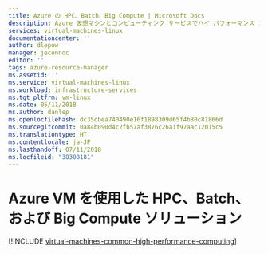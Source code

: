 ```yaml
---
title: Azure の HPC、Batch、Big Compute | Microsoft Docs
description: Azure 仮想マシンとコンピューティング サービスでハイ パフォーマンス コンピューティング (HPC)、バッチ、およびビッグ コンピューティングのワークロードを実行するための Azure ソリューションについて説明します。
services: virtual-machines-linux
documentationcenter: ''
author: dlepow
manager: jeconnoc
editor: ''
tags: azure-resource-manager
ms.assetid: ''
ms.service: virtual-machines-linux
ms.workload: infrastructure-services
ms.tgt_pltfrm: vm-linux
ms.date: 05/11/2018
ms.author: danlep
ms.openlocfilehash: dc35cbea740490e16f1898309d65f4b80c81866d
ms.sourcegitcommit: 0a84b090d4c2fb57af3876c26a1f97aac12015c5
ms.translationtype: HT
ms.contentlocale: ja-JP
ms.lasthandoff: 07/11/2018
ms.locfileid: "38308181"
---
```

# <a name="hpc-batch-and-big-compute-solutions-using-azure-vms"></a>Azure VM を使用した HPC、Batch、および Big Compute ソリューション

[!INCLUDE [virtual-machines-common-high-performance-computing](../../../includes/virtual-machines-common-high-performance-computing.md)]
